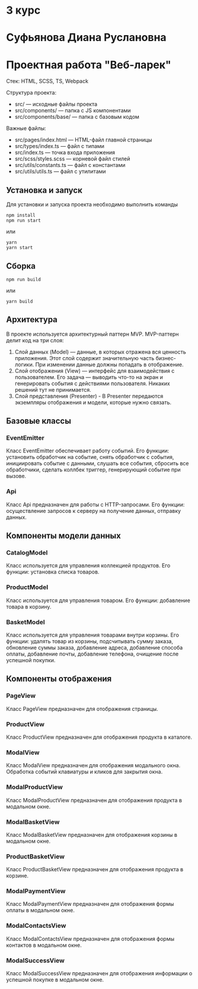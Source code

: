 # 3 курс
# Суфьянова Диана Руслановна
# Проектная работа "Веб-ларек"

Стек: HTML, SCSS, TS, Webpack

Структура проекта:
- src/ — исходные файлы проекта
- src/components/ — папка с JS компонентами
- src/components/base/ — папка с базовым кодом

Важные файлы:
- src/pages/index.html — HTML-файл главной страницы
- src/types/index.ts — файл с типами
- src/index.ts — точка входа приложения
- src/scss/styles.scss — корневой файл стилей
- src/utils/constants.ts — файл с константами
- src/utils/utils.ts — файл с утилитами

## Установка и запуск
Для установки и запуска проекта необходимо выполнить команды

```
npm install
npm run start
```

или

```
yarn
yarn start
```
## Сборка

```
npm run build
```

или

```
yarn build
```

## Архитектура
В проекте используется архитектурный паттерн MVP.
MVP-паттерн делит код на три слоя:
1. Слой данных (Model) — данные, в которых отражена вся ценность приложения. Этот слой содержит значительную часть бизнес-логики. При изменении данные должны попадать в отображение.
2. Слой отображения (View) — интерфейс для взаимодействия с пользователем. Его задача — выводить что-то на экран и генерировать события с действиями пользователя. Никаких решений тут не принимается.
3. Слой представления (Presenter) - В Presenter передаются экземпляры отображения и модели, которые нужно связать.


## Базовые классы

### EventEmitter
Класс EventEmitter обеспечивает работу событий. Его функции: установить обработчик на событие, снять обработчик с события, инициировать событие с данными, слушать все события, сбросить все обработчики, сделать коллбек триггер, генерирующий событие при вызове.

### Api
Класс Api предназначен для работы с HTTP-запросами. Его функции: осуществление запросов к серверу на получение данных, отправку данных.


## Компоненты модели данных

### CatalogModel
Класс используется для управления коллекцией продуктов. Его функции: установка списка товаров.

### ProductModel
Класс используется для управления товаром. Его функции: добавление товара в корзину.

### BasketModel
Класс используется для управления товарами внутри корзины. Его функции: удалять товар из корзины, подсчитывать сумму заказа, обновление суммы заказа, добавление адреса, добавление способа оплаты, добавление почты, добавление телефона, очищение после успешной покупки.


## Компоненты отображения

### PageView
Класс PageView предназначен для отображения страницы.

### ProductView
Класс ProductView предназначен для отображения продукта в каталоге.

### ModalView
Класс ModalView предназначен для отображения модального окна. Обработка событий клавиатуры и кликов для закрытия окна. 

### ModalProductView
Класс ModalProductView предназначен для отображения продукта в модальном окне.

### ModalBasketView
Класс ModalBasketView предназначен для отображения корзины в модальном окне.

### ProductBasketView
Класс ProductBasketView предназначен для отображения продукта в корзине.

### ModalPaymentView
Класс ModalPaymentView предназначен для отображения формы оплаты в модальном окне.

### ModalContactsView
Класс ModalContactsView предназначен для отображения формы контактов в модальном окне.

### ModalSuccessView
Класс ModalSuccessView предназначен для отображения информации о успешной покупке в модальном окне.
